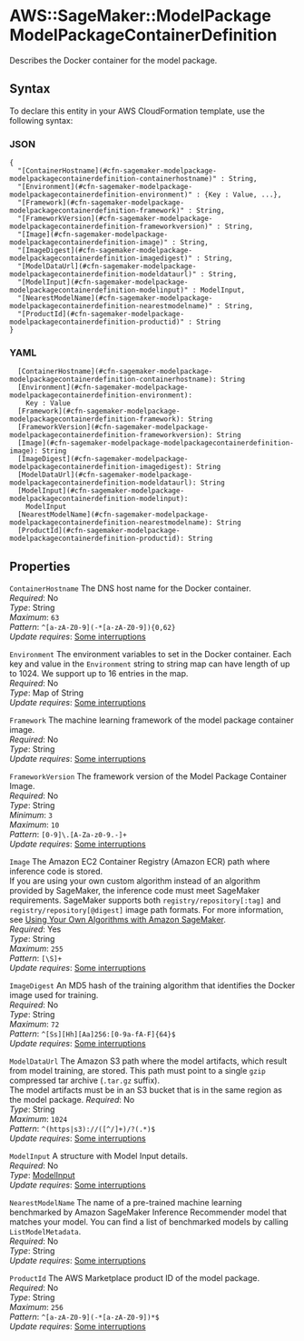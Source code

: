 # AWS::SageMaker::ModelPackage ModelPackageContainerDefinition<a name="aws-properties-sagemaker-modelpackage-modelpackagecontainerdefinition"></a>

Describes the Docker container for the model package\.

## Syntax<a name="aws-properties-sagemaker-modelpackage-modelpackagecontainerdefinition-syntax"></a>

To declare this entity in your AWS CloudFormation template, use the following syntax:

### JSON<a name="aws-properties-sagemaker-modelpackage-modelpackagecontainerdefinition-syntax.json"></a>

```
{
  "[ContainerHostname](#cfn-sagemaker-modelpackage-modelpackagecontainerdefinition-containerhostname)" : String,
  "[Environment](#cfn-sagemaker-modelpackage-modelpackagecontainerdefinition-environment)" : {Key : Value, ...},
  "[Framework](#cfn-sagemaker-modelpackage-modelpackagecontainerdefinition-framework)" : String,
  "[FrameworkVersion](#cfn-sagemaker-modelpackage-modelpackagecontainerdefinition-frameworkversion)" : String,
  "[Image](#cfn-sagemaker-modelpackage-modelpackagecontainerdefinition-image)" : String,
  "[ImageDigest](#cfn-sagemaker-modelpackage-modelpackagecontainerdefinition-imagedigest)" : String,
  "[ModelDataUrl](#cfn-sagemaker-modelpackage-modelpackagecontainerdefinition-modeldataurl)" : String,
  "[ModelInput](#cfn-sagemaker-modelpackage-modelpackagecontainerdefinition-modelinput)" : ModelInput,
  "[NearestModelName](#cfn-sagemaker-modelpackage-modelpackagecontainerdefinition-nearestmodelname)" : String,
  "[ProductId](#cfn-sagemaker-modelpackage-modelpackagecontainerdefinition-productid)" : String
}
```

### YAML<a name="aws-properties-sagemaker-modelpackage-modelpackagecontainerdefinition-syntax.yaml"></a>

```
  [ContainerHostname](#cfn-sagemaker-modelpackage-modelpackagecontainerdefinition-containerhostname): String
  [Environment](#cfn-sagemaker-modelpackage-modelpackagecontainerdefinition-environment):
    Key : Value
  [Framework](#cfn-sagemaker-modelpackage-modelpackagecontainerdefinition-framework): String
  [FrameworkVersion](#cfn-sagemaker-modelpackage-modelpackagecontainerdefinition-frameworkversion): String
  [Image](#cfn-sagemaker-modelpackage-modelpackagecontainerdefinition-image): String
  [ImageDigest](#cfn-sagemaker-modelpackage-modelpackagecontainerdefinition-imagedigest): String
  [ModelDataUrl](#cfn-sagemaker-modelpackage-modelpackagecontainerdefinition-modeldataurl): String
  [ModelInput](#cfn-sagemaker-modelpackage-modelpackagecontainerdefinition-modelinput):
    ModelInput
  [NearestModelName](#cfn-sagemaker-modelpackage-modelpackagecontainerdefinition-nearestmodelname): String
  [ProductId](#cfn-sagemaker-modelpackage-modelpackagecontainerdefinition-productid): String
```

## Properties<a name="aws-properties-sagemaker-modelpackage-modelpackagecontainerdefinition-properties"></a>

`ContainerHostname` <a name="cfn-sagemaker-modelpackage-modelpackagecontainerdefinition-containerhostname"></a>
The DNS host name for the Docker container\.  
_Required_: No  
_Type_: String  
_Maximum_: `63`  
_Pattern_: `^[a-zA-Z0-9](-*[a-zA-Z0-9]){0,62}`  
_Update requires_: [Some interruptions](https://docs.aws.amazon.com/AWSCloudFormation/latest/UserGuide/using-cfn-updating-stacks-update-behaviors.html#update-some-interrupt)

`Environment` <a name="cfn-sagemaker-modelpackage-modelpackagecontainerdefinition-environment"></a>
The environment variables to set in the Docker container\. Each key and value in the `Environment` string to string map can have length of up to 1024\. We support up to 16 entries in the map\.  
_Required_: No  
_Type_: Map of String  
_Update requires_: [Some interruptions](https://docs.aws.amazon.com/AWSCloudFormation/latest/UserGuide/using-cfn-updating-stacks-update-behaviors.html#update-some-interrupt)

`Framework` <a name="cfn-sagemaker-modelpackage-modelpackagecontainerdefinition-framework"></a>
The machine learning framework of the model package container image\.  
_Required_: No  
_Type_: String  
_Update requires_: [Some interruptions](https://docs.aws.amazon.com/AWSCloudFormation/latest/UserGuide/using-cfn-updating-stacks-update-behaviors.html#update-some-interrupt)

`FrameworkVersion` <a name="cfn-sagemaker-modelpackage-modelpackagecontainerdefinition-frameworkversion"></a>
The framework version of the Model Package Container Image\.  
_Required_: No  
_Type_: String  
_Minimum_: `3`  
_Maximum_: `10`  
_Pattern_: `[0-9]\.[A-Za-z0-9.-]+`  
_Update requires_: [Some interruptions](https://docs.aws.amazon.com/AWSCloudFormation/latest/UserGuide/using-cfn-updating-stacks-update-behaviors.html#update-some-interrupt)

`Image` <a name="cfn-sagemaker-modelpackage-modelpackagecontainerdefinition-image"></a>
The Amazon EC2 Container Registry \(Amazon ECR\) path where inference code is stored\.  
If you are using your own custom algorithm instead of an algorithm provided by SageMaker, the inference code must meet SageMaker requirements\. SageMaker supports both `registry/repository[:tag]` and `registry/repository[@digest]` image path formats\. For more information, see [Using Your Own Algorithms with Amazon SageMaker](https://docs.aws.amazon.com/sagemaker/latest/dg/your-algorithms.html)\.  
_Required_: Yes  
_Type_: String  
_Maximum_: `255`  
_Pattern_: `[\S]+`  
_Update requires_: [Some interruptions](https://docs.aws.amazon.com/AWSCloudFormation/latest/UserGuide/using-cfn-updating-stacks-update-behaviors.html#update-some-interrupt)

`ImageDigest` <a name="cfn-sagemaker-modelpackage-modelpackagecontainerdefinition-imagedigest"></a>
An MD5 hash of the training algorithm that identifies the Docker image used for training\.  
_Required_: No  
_Type_: String  
_Maximum_: `72`  
_Pattern_: `^[Ss][Hh][Aa]256:[0-9a-fA-F]{64}$`  
_Update requires_: [Some interruptions](https://docs.aws.amazon.com/AWSCloudFormation/latest/UserGuide/using-cfn-updating-stacks-update-behaviors.html#update-some-interrupt)

`ModelDataUrl` <a name="cfn-sagemaker-modelpackage-modelpackagecontainerdefinition-modeldataurl"></a>
The Amazon S3 path where the model artifacts, which result from model training, are stored\. This path must point to a single `gzip` compressed tar archive \(`.tar.gz` suffix\)\.  
The model artifacts must be in an S3 bucket that is in the same region as the model package\.
_Required_: No  
_Type_: String  
_Maximum_: `1024`  
_Pattern_: `^(https|s3)://([^/]+)/?(.*)$`  
_Update requires_: [Some interruptions](https://docs.aws.amazon.com/AWSCloudFormation/latest/UserGuide/using-cfn-updating-stacks-update-behaviors.html#update-some-interrupt)

`ModelInput` <a name="cfn-sagemaker-modelpackage-modelpackagecontainerdefinition-modelinput"></a>
A structure with Model Input details\.  
_Required_: No  
_Type_: [ModelInput](aws-properties-sagemaker-modelpackage-modelinput.md)  
_Update requires_: [Some interruptions](https://docs.aws.amazon.com/AWSCloudFormation/latest/UserGuide/using-cfn-updating-stacks-update-behaviors.html#update-some-interrupt)

`NearestModelName` <a name="cfn-sagemaker-modelpackage-modelpackagecontainerdefinition-nearestmodelname"></a>
The name of a pre\-trained machine learning benchmarked by Amazon SageMaker Inference Recommender model that matches your model\. You can find a list of benchmarked models by calling `ListModelMetadata`\.  
_Required_: No  
_Type_: String  
_Update requires_: [Some interruptions](https://docs.aws.amazon.com/AWSCloudFormation/latest/UserGuide/using-cfn-updating-stacks-update-behaviors.html#update-some-interrupt)

`ProductId` <a name="cfn-sagemaker-modelpackage-modelpackagecontainerdefinition-productid"></a>
The AWS Marketplace product ID of the model package\.  
_Required_: No  
_Type_: String  
_Maximum_: `256`  
_Pattern_: `^[a-zA-Z0-9](-*[a-zA-Z0-9])*$`  
_Update requires_: [Some interruptions](https://docs.aws.amazon.com/AWSCloudFormation/latest/UserGuide/using-cfn-updating-stacks-update-behaviors.html#update-some-interrupt)
